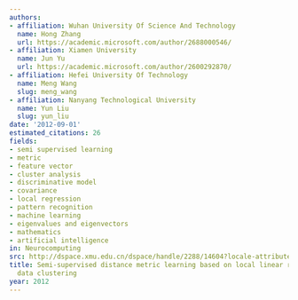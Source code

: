 ```yaml
---
authors:
- affiliation: Wuhan University Of Science And Technology
  name: Hong Zhang
  url: https://academic.microsoft.com/author/2688000546/
- affiliation: Xiamen University
  name: Jun Yu
  url: https://academic.microsoft.com/author/2600292870/
- affiliation: Hefei University Of Technology
  name: Meng Wang
  slug: meng_wang
- affiliation: Nanyang Technological University
  name: Yun Liu
  slug: yun_liu
date: '2012-09-01'
estimated_citations: 26
fields:
- semi supervised learning
- metric
- feature vector
- cluster analysis
- discriminative model
- covariance
- local regression
- pattern recognition
- machine learning
- eigenvalues and eigenvectors
- mathematics
- artificial intelligence
in: Neurocomputing
src: http://dspace.xmu.edu.cn/dspace/handle/2288/14604?locale-attribute=zh
title: Semi-supervised distance metric learning based on local linear regression for
  data clustering
year: 2012
---
```

